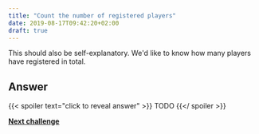 ```yaml
---
title: "Count the number of registered players"
date: 2019-08-17T09:42:20+02:00
draft: true
---
```


This should also be self-explanatory. We'd like to know how many players have registered in total.

## Answer

{{< spoiler text="click to reveal answer" >}}
TODO
{{</ spoiler >}}

**[Next challenge](/challenge/count_number_of_registered_players_per_month)**

